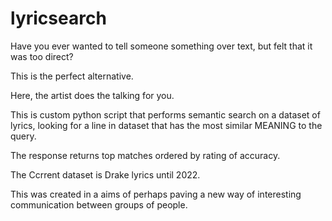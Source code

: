 # lyricsearch

Have you ever wanted to tell someone something over text, but felt that it was too direct?

This is the perfect alternative.

Here, the artist does the talking for you.

This is custom python script that performs semantic search on a dataset of lyrics, looking for a line in dataset that has the most similar MEANING to the query.

The response returns top matches ordered by rating of accuracy.

The Ccrrent dataset is Drake lyrics until 2022.

This was created in a aims of perhaps paving a new way of interesting communication between groups of people.
